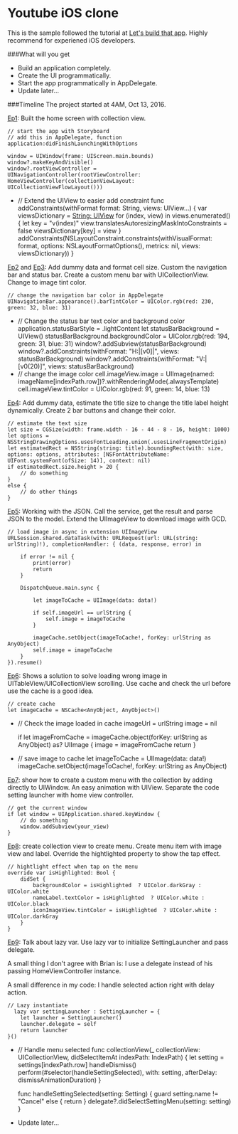 # Youtube iOS clone
This is the sample followed the tutorial at 
[Let's build that app](https://www.youtube.com/playlist?list=PL0dzCUj1L5JGKdVUtA5xds1zcyzsz7HLj). Highly recommend for experiened iOS developers. 

###What will you get 
- Build an application completely. 
- Create the UI programmatically. 
- Start the app programmatically in AppDelegate. 
- Update later...

###Timeline
The project started at 4AM, Oct 13, 2016. 

[Ep1](https://youtu.be/3Xv1mJvwXok): Built the home screen with collection view.
		
	// start the app with Storyboard 
	// add this in AppDelegate, function application:didFinishLaunchingWithOptions
	
	window = UIWindow(frame: UIScreen.main.bounds)
	window?.makeKeyAndVisible()
	window?.rootViewController = UINavigationController(rootViewController: HomeViewController(collectionViewLayout: UICollectionViewFlowLayout()))
-
	// Extend the UIView to easier add constraint 
	func addConstraints(withFormat format: String, views: UIView...) {
        var viewsDictionary = [String: UIView]()
        for (index, view) in views.enumerated() {
            let key = "v\(index)"
            view.translatesAutoresizingMaskIntoConstraints = false
            viewsDictionary[key] = view
        }
            addConstraints(NSLayoutConstraint.constraints(withVisualFormat: format, options: NSLayoutFormatOptions(), metrics: nil, views: viewsDictionary))
    }
    
[Ep2](https://youtu.be/APQVltARKF8) and [Ep3](https://youtu.be/rRhJGnSmEKQ): Add dummy data and format cell size. Custom the navigation bar and status bar. Create a custom menu bar with UICollectionView. Change to image tint color.

	// change the navigation bar color in AppDelegate
	UINavigationBar.appearance().barTintColor = UIColor.rgb(red: 230, green: 32, blue: 31)
-
	// Change the status bar text color and background color 
	application.statusBarStyle = .lightContent
    let statusBarBackground = UIView()
    statusBarBackground.backgroundColor = UIColor.rgb(red: 194, green: 31, blue: 31)
    window?.addSubview(statusBarBackground)
    window?.addConstraints(withFormat: "H:|[v0]|", views: statusBarBackground)
    window?.addConstraints(withFormat: "V:|[v0(20)]", views: statusBarBackground)
-
	// change the image color 
	cell.imageView.image = UIImage(named: imageName[indexPath.row])?.withRenderingMode(.alwaysTemplate)
	cell.imageView.tintColor = UIColor.rgb(red: 91, green: 14, blue: 13)

[Ep4](https://youtu.be/Zud56x_VYvs): Add dummy data, estimate the title size to change the title label height dynamically. Create 2 bar buttons and change their color. 

	// estimate the text size 
	let size = CGSize(width: frame.width - 16 - 44 - 8 - 16, height: 1000)
	let options = NSStringDrawingOptions.usesFontLeading.union(.usesLineFragmentOrigin)
	let estimatedRect = NSString(string: title).boundingRect(with: size, options: options, attributes: [NSFontAttributeName: UIFont.systemFont(ofSize: 14)], context: nil)
	if estimatedRect.size.height > 20 {
		// do something 
	}
	else {
		// do other things
	}
                                
[Ep5](https://youtu.be/WjrvcGAZfoI): Working with the JSON. Call the service, get the result and parse JSON to the model. Extend the UIImageView to download image with GCD. 

	// load image in async in extension UIImageView 
    URLSession.shared.dataTask(with: URLRequest(url: URL(string: urlString)!), completionHandler: { (data, response, error) in
	            
	    if error != nil {
	        print(error)
	        return
	    }
	    
	    DispatchQueue.main.sync {
	        
	        let imageToCache = UIImage(data: data!)
	        
	        if self.imageUrl == urlString {
	            self.image = imageToCache
	        }
	        
	        imageCache.setObject(imageToCache!, forKey: urlString as AnyObject)
	        self.image = imageToCache
	    }
	}).resume()
		
[Ep6](https://www.youtube.com/watch?v=XFvs6eraBXM): Shows a solution to solve loading wrong image in UITableView/UICollectionView scrolling. Use cache and check the url before use the cache is a good idea. 

	// create cache  
	let imageCache = NSCache<AnyObject, AnyObject>()
-
	// Check the image loaded in cache 
	imageUrl = urlString
	image = nil
	    
	if let imageFromCache = imageCache.object(forKey: urlString as AnyObject) as? UIImage {
	    image = imageFromCache
	    return
	}
-
	// save image to cache 
	let imageToCache = UIImage(data: data!)
	imageCache.setObject(imageToCache!, forKey: urlString as AnyObject)


[Ep7](https://youtu.be/2kwCfFG5fDA): show how to create a custom menu with the collection by adding directly to UIWindow. An easy animation with UIView. Separate the code setting launcher with home view controller.

	// get the current window 
	if let window = UIApplication.shared.keyWindow {
		// do something 
		window.addSubview(your_view)
	}
	
[Ep8](https://youtu.be/PNmuTTd5zWc): create collection view to create menu. Create menu item with image view and label. Override the hightlighted property to show the tap effect. 

	// hightlight effect when tap on the menu 
	override var isHighlighted: Bool {
	    didSet {
	        backgroundColor = isHighlighted  ? UIColor.darkGray : UIColor.white
	        nameLabel.textColor = isHighlighted  ? UIColor.white : UIColor.black
	        iconImageView.tintColor = isHighlighted  ? UIColor.white : UIColor.darkGray
	    }
	}

[Ep9](https://youtu.be/DYsfAD01fYk): Talk about lazy var. Use lazy var to initialize SettingLauncher and pass delegate. 

A small thing I don't agree with Brian is: I use a delegate instead of his passing HomeViewController instance. 

A small difference in my code: I handle selected action right with delay action. 

	// Lazy instantiate
	  lazy var settingLauncher : SettingLauncher = {
        let launcher = SettingLauncher()
        launcher.delegate = self
        return launcher
    }()
-
	// Handle menu selected 
	func collectionView(_ collectionView: UICollectionView, didSelectItemAt indexPath: IndexPath) {
	    let setting = settings[indexPath.row]
	    handleDismiss()
	    perform(#selector(handleSettingSelected), with: setting, afterDelay: dismissAnimationDuration)
	}
	    
	func handleSettingSelected(setting: Setting) {
	    guard setting.name != "Cancel" else { return }
	    delegate?.didSelectSettingMenu(setting: setting)
	}

- Update later...

